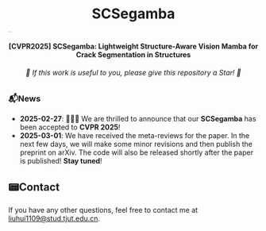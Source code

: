 <h1 style="text-align:center;", >SCSegamba</h1>

<img src="./figure/LOGO.png" alt="SCSegamba" style="zoom: 7%;" />

<h4 style="text-align:center;", >[CVPR2025] SCSegamba: Lightweight Structure-Aware Vision Mamba for Crack Segmentation in Structures</h4>

<h6 style="text-align:center;", >🌟 If this work is useful to you, please give this repository a Star! 🌟</h5>

### 📬News

- **2025-02-27**: 🎉🎉🎉 We are thrilled to announce that our **SCSegamba** has been accepted to **CVPR 2025**! 
- **2025-03-01**: We have received the meta-reviews for the paper. In the next few days, we will make some minor revisions and then publish the preprint on arXiv. The code will also be released shortly after the paper is published! **Stay tuned**!



## 📟Contact

If you have any other questions, feel free to contact me at liuhui1109@stud.tjut.edu.cn.



### 




